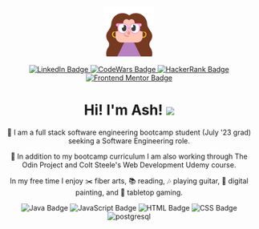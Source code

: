 <p align="center">
  <img src="img/profile-img.png" width="100"/>
</div>

<div id="profiles-badges" align="center">
  <a href="https://www.linkedin.com/in/ashleymical/">
    <img src="https://img.shields.io/badge/LinkedIn-blue?style=for-the-badge&logo=linkedin&logoColor=white" alt="LinkedIn Badge"/>
  </a>

<a href="https://www.codewars.com/users/micamash">
    <img src="https://img.shields.io/badge/CodeWars-black?style=for-the-badge&logo=codewars&logoColor=red" alt="CodeWars Badge"/>
  </a>
  
  <a href="https://www.hackerrank.com/micamash">
    <img src="https://img.shields.io/badge/HackerRank-green?style=for-the-badge&logo=hackerrank&logoColor=black" alt="HackerRank Badge"/>
  </a>
  
  <a href="https://www.frontendmentor.io/profile/micamash">
    <img src="https://img.shields.io/badge/FrontEndMentor-lightblue?style=for-the-badge&logo=frontendmentor&logoColor=hotpink" alt="Frontend Mentor Badge"/>
  </a>
</p>


<dp align="center">
    <h1>
        Hi! I'm Ash!
        <img src="https://media.giphy.com/media/hvRJCLFzcasrR4ia7z/giphy.gif" width="30px"/>
    </h1>

:seedling: I am a full stack software engineering bootcamp student (July '23 grad) seeking a Software Engineering role.

:telescope: In addition to my bootcamp curriculum I am also working through The Odin Project and Colt Steele's Web Development Udemy course.

In my free time I enjoy :scissors: fiber arts, :books: reading, :notes: playing guitar, :art: digital painting, and :game_die: tabletop gaming.

</p>

<p align="center">


<img src="https://img.shields.io/badge/Java-ED8B00?style=for-the-badge&logo=openjdk&logoColor=white" alt="Java Badge"/>

<img src="https://img.shields.io/badge/JavaScript-F7DF1E?style=for-the-badge&logo=javascript&logoColor=black" alt="JavaScript Badge"/>
  
<img src="https://img.shields.io/badge/HTML5-E34F26?style=for-the-badge&logo=html5&logoColor=white" alt="HTML Badge"/>

<img src="https://img.shields.io/badge/CSS3-1572B6?style=for-the-badge&logo=css3&logoColor=white" alt="CSS Badge"/>

<img src="https://img.shields.io/badge/PostgreSQL-316192?style=for-the-badge&logo=postgresql&logoColor=white" alt="postgresql"/>
</p>
